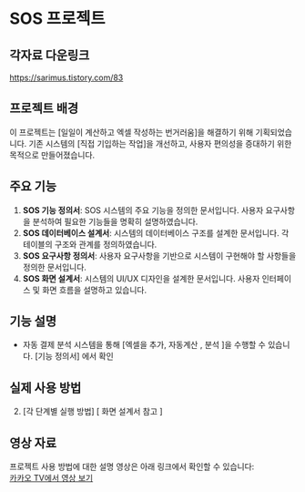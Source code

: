 # SOS 프로젝트
## 각자료 다운링크
https://sarimus.tistory.com/83


## 프로젝트 배경
이 프로젝트는 [일일이 계산하고 엑셀 작성하는 번거러움]을 해결하기 위해 기획되었습니다. 기존 시스템의 [직접 기입하는 작업]을 개선하고, 사용자 편의성을 증대하기 위한 목적으로 만들어졌습니다.

## 주요 기능
1. **SOS 기능 정의서**: SOS 시스템의 주요 기능을 정의한 문서입니다. 사용자 요구사항을 분석하여 필요한 기능들을 명확히 설명하였습니다.
2. **SOS 데이터베이스 설계서**: 시스템의 데이터베이스 구조를 설계한 문서입니다. 각 테이블의 구조와 관계를 정의하였습니다.
3. **SOS 요구사항 정의서**: 사용자 요구사항을 기반으로 시스템이 구현해야 할 사항들을 정의한 문서입니다.
4. **SOS 화면 설계서**: 시스템의 UI/UX 디자인을 설계한 문서입니다. 사용자 인터페이스 및 화면 흐름을 설명하고 있습니다.

## 기능 설명
- 자동 결제 분석 시스템을 통해 [엑셀을 추가, 자동계산 , 분석 ]을 수행할 수 있습니다.
[기능 정의서] 에서 확인 

## 실제 사용 방법
2. [각 단계별 실행 방법] [ 화면 설계서 참고 ] 

## 영상 자료 
프로젝트 사용 방법에 대한 설명 영상은 아래 링크에서 확인할 수 있습니다:  
[카카오 TV에서 영상 보기](https://tv.kakao.com/v/444776691)
